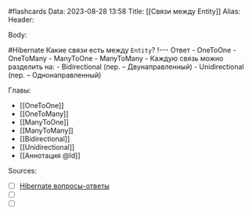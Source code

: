 #flashcards 
Data: 2023-08-28 13:58
Title: [[Связи между Entity]]
Alias:
Header:




Body:




#Hibernate 
Какие связи есть между `Entity`?
!---
Ответ
	- OneToOne
	- OneToMany
	- ManyToOne
	- ManyToMany
	-
	Каждую связь можно разделить на:
	- Bidirectional (пер. – Двунаправленный)
	- Unidirectional (пер. – Однонаправленный)
<!--SR:!2023-11-03,10,390-->




Главы:
- [[OneToOne]]
- [[OneToMany]]
- [[ManyToOne]]
- [[ManyToMany]]
- [[Bidirectional]]
- [[Unidirectional]]
- [[Аннотация @Id]]

Sources:
- [ ] [Hibernate вопросы-ответы](https://docs.google.com/document/d/104EUUT-gv7xSalJlJu0DInzlyCVFjC5Sz2gcDoVtfyE/edit)
- [ ] []()
- [ ] []()
